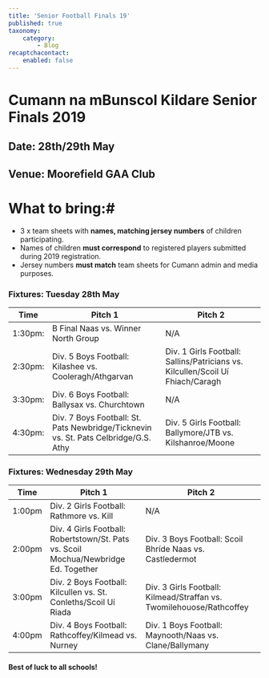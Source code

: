 ```yaml
---
title: 'Senior Football Finals 19'
published: true
taxonomy:
    category:
        - Blog
recaptchacontact:
    enabled: false
---
```


# Cumann na mBunscol Kildare Senior Finals 2019 #

## Date: 28th/29th May

## Venue: Moorefield GAA Club

# What to bring:#
* 3 x team sheets with **names, matching jersey numbers** of children participating.
* Names of children **must correspond** to registered players submitted during 2019 registration.
* Jersey numbers **must match** team sheets for Cumann admin and media purposes.

### Fixtures: Tuesday 28th May
Time | Pitch 1 | Pitch 2 
--- | --- | ---
1:30pm: | B Final Naas vs. Winner North Group | N/A 
2:30pm: | Div. 5 Boys Football: Kilashee vs. Cooleragh/Athgarvan | Div. 1 Girls Football: Sallins/Patricians vs. Kilcullen/Scoil Uí Fhiach/Caragh
3:30pm: | Div. 6 Boys Football: Ballysax vs. Churchtown | N/A |
4:30pm: | Div. 7 Boys Football: St. Pats Newbridge/Ticknevin vs. St. Pats Celbridge/G.S. Athy | Div. 5 Girls Football: Ballymore/JTB vs. Kilshanroe/Moone

### Fixtures: Wednesday 29th May
Time | Pitch 1 | Pitch 2 
--- | --- | ---
1:00pm | Div. 2 Girls Football: Rathmore vs. Kill | N/A |
2:00pm | Div. 4 Girls Football: Robertstown/St. Pats vs. Scoil Mochua/Newbridge Ed. Together | Div. 3 Boys Football: Scoil Bhríde Naas vs. Castledermot
3:00pm | Div. 2 Boys Football: Kilcullen vs. St. Conleths/Scoil Uí Riada | Div. 3 Girls Football: Kilmead/Straffan vs. Twomilehouose/Rathcoffey 
4:00pm | Div. 4 Boys Football: Rathcoffey/Kilmead vs. Nurney | Div. 1 Boys Football: Maynooth/Naas vs. Clane/Ballymany



#### Best of luck to all schools!